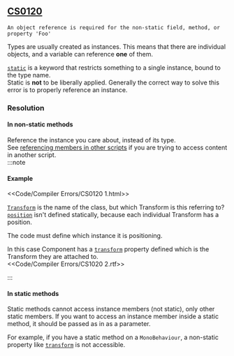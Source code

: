 ## [CS0120](https://docs.microsoft.com/en-us/dotnet/csharp/language-reference/compiler-messages/cs0120)

```
An object reference is required for the non-static field, method, or property 'Foo'
```


Types are usually created as instances. This means that there are individual objects, and a variable can reference **one** of them.  

[`static`](https://docs.microsoft.com/en-us/dotnet/csharp/language-reference/keywords/static) is a keyword that restricts something to a single instance, bound to the type name.  
Static is **not** to be liberally applied. Generally the correct way to solve this error is to properly reference an instance.

### Resolution
#### In non-static methods
Reference the instance you care about, instead of its type.  
See [referencing members in other scripts](../../References.md) if you are trying to access content in another script.  
:::note  
#### Example
<<Code/Compiler Errors/CS0120 1.html>>  

[`Transform`](https://docs.unity3d.com/ScriptReference/Transform.html) is the name of the class, but which Transform is this referring to? [`position`](https://docs.unity3d.com/ScriptReference/Transform-position.html) isn't defined statically, because each individual Transform has a position.

The code must define which instance it is positioning.  

In this case Component has a [`transform`](https://docs.unity3d.com/ScriptReference/Component-transform.html) property defined which is the Transform they are attached to.  
<<Code/Compiler Errors/CS1020 2.rtf>>  

:::  

#### In static methods
Static methods cannot access instance members (not static), only other static members. If you want to access an instance member inside a static method, it should be passed as in as a parameter.

For example, if you have a static method on a `MonoBehaviour`, a non-static property like [`transform`](https://docs.unity3d.com/ScriptReference/Component-transform.html) is not accessible.